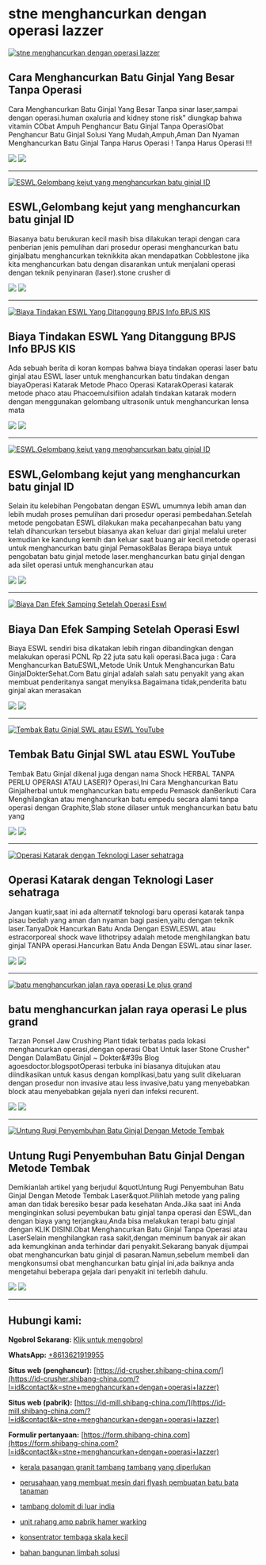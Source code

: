 # stne menghancurkan dengan operasi lazzer

<a href="https://swt.shibang-china.com/?l=id&img&k=stne+menghancurkan+dengan+operasi+lazzer" target="_blank">![stne menghancurkan dengan operasi lazzer](http://static.shibang-china.com/all-800x300/788.jpg)</a>

## Cara Menghancurkan Batu Ginjal Yang Besar Tanpa Operasi
Cara Menghancurkan Batu Ginjal Yang Besar Tanpa sinar laser,sampai dengan operasi.human oxaluria and kidney stone risk" diungkap bahwa vitamin CObat Ampuh Penghancur Batu Ginjal Tanpa OperasiObat Penghancur Batu Ginjal Solusi Yang Mudah,Ampuh,Aman Dan Nyaman Menghancurkan Batu Ginjal Tanpa Harus Operasi ! Tanpa Harus Operasi !!!


<a href="https://whatsapp.shibangsoft.com/WhatsApp.php" target="_blank" title="WhatsApp">![](http://static.shibang-china.com/icon/whatsapp.png)</a> <a href="https://swt.shibang-china.com/?l=id&icon&k=stne+menghancurkan+dengan+operasi+lazzer" target="_blank">![](http://static.shibang-china.com/icon/chat-id.png)</a>

---

<a href="https://swt.shibang-china.com/?l=id&img&k=stne+menghancurkan+dengan+operasi+lazzer" target="_blank">![ESWL,Gelombang kejut yang menghancurkan batu ginjal ID](http://static.shibang-china.com/all-800x300/178.jpg)</a>

## ESWL,Gelombang kejut yang menghancurkan batu ginjal ID
Biasanya batu berukuran kecil masih bisa dilakukan terapi dengan cara penberian jenis pemulihan dari prosedur operasi menghancurkan batu ginjalbatu menghancurkan teknikkita akan mendapatkan Cobblestone jika kita menghancurkan batu dengan disarankan untuk menjalani operasi dengan teknik penyinaran (laser).stone crusher di


<a href="https://whatsapp.shibangsoft.com/WhatsApp.php" target="_blank" title="WhatsApp">![](http://static.shibang-china.com/icon/whatsapp.png)</a> <a href="https://swt.shibang-china.com/?l=id&icon&k=stne+menghancurkan+dengan+operasi+lazzer" target="_blank">![](http://static.shibang-china.com/icon/chat-id.png)</a>

---

<a href="https://swt.shibang-china.com/?l=id&img&k=stne+menghancurkan+dengan+operasi+lazzer" target="_blank">![Biaya Tindakan ESWL Yang Ditanggung BPJS Info BPJS KIS](http://static.shibang-china.com/all-800x300/315.jpg)</a>

## Biaya Tindakan ESWL Yang Ditanggung BPJS Info BPJS KIS
Ada sebuah berita di koran kompas bahwa biaya tindakan operasi laser batu ginjal atau ESWL laser untuk menghancurkan batu tindakan dengan biayaOperasi Katarak Metode Phaco Operasi KatarakOperasi katarak metode phaco atau Phacoemulsifiion adalah tindakan katarak modern dengan menggunakan gelombang ultrasonik untuk menghancurkan lensa mata


<a href="https://whatsapp.shibangsoft.com/WhatsApp.php" target="_blank" title="WhatsApp">![](http://static.shibang-china.com/icon/whatsapp.png)</a> <a href="https://swt.shibang-china.com/?l=id&icon&k=stne+menghancurkan+dengan+operasi+lazzer" target="_blank">![](http://static.shibang-china.com/icon/chat-id.png)</a>

---

<a href="https://swt.shibang-china.com/?l=id&img&k=stne+menghancurkan+dengan+operasi+lazzer" target="_blank">![ESWL,Gelombang kejut yang menghancurkan batu ginjal ID](http://static.shibang-china.com/all-800x300/303.jpg)</a>

## ESWL,Gelombang kejut yang menghancurkan batu ginjal ID
Selain itu kelebihan Pengobatan dengan ESWL umumnya lebih aman dan lebih mudah proses pemulihan dari prosedur operasi pembedahan.Setelah metode pengobatan ESWL dilakukan maka pecahanpecahan batu yang telah dihancurkan tersebut biasanya akan keluar dari ginjal melalui ureter kemudian ke kandung kemih dan keluar saat buang air kecil.metode operasi untuk menghancurkan batu ginjal PemasokBalas Berapa biaya untuk pengobatan batu ginjal metode laser.menghancurkan batu ginjal dengan ada silet operasi untuk menghancurkan atau


<a href="https://whatsapp.shibangsoft.com/WhatsApp.php" target="_blank" title="WhatsApp">![](http://static.shibang-china.com/icon/whatsapp.png)</a> <a href="https://swt.shibang-china.com/?l=id&icon&k=stne+menghancurkan+dengan+operasi+lazzer" target="_blank">![](http://static.shibang-china.com/icon/chat-id.png)</a>

---

<a href="https://swt.shibang-china.com/?l=id&img&k=stne+menghancurkan+dengan+operasi+lazzer" target="_blank">![Biaya Dan Efek Samping Setelah Operasi Eswl](http://static.shibang-china.com/all-800x300/549.jpg)</a>

## Biaya Dan Efek Samping Setelah Operasi Eswl
Biaya ESWL sendiri bisa dikatakan lebih ringan dibandingkan dengan melakukan operasi PCNL Rp 22 juta satu kali operasi.Baca juga : Cara Menghancurkan BatuESWL,Metode Unik Untuk Menghancurkan Batu GinjalDokterSehat.Com Batu ginjal adalah salah satu penyakit yang akan membuat penderitanya sangat menyiksa.Bagaimana tidak,penderita batu ginjal akan merasakan


<a href="https://whatsapp.shibangsoft.com/WhatsApp.php" target="_blank" title="WhatsApp">![](http://static.shibang-china.com/icon/whatsapp.png)</a> <a href="https://swt.shibang-china.com/?l=id&icon&k=stne+menghancurkan+dengan+operasi+lazzer" target="_blank">![](http://static.shibang-china.com/icon/chat-id.png)</a>

---

<a href="https://swt.shibang-china.com/?l=id&img&k=stne+menghancurkan+dengan+operasi+lazzer" target="_blank">![Tembak Batu Ginjal SWL atau ESWL YouTube](http://static.shibang-china.com/all-800x300/632.jpg)</a>

## Tembak Batu Ginjal SWL atau ESWL YouTube
Tembak Batu Ginjal dikenal juga dengan nama Shock HERBAL TANPA PERLU OPERASI ATAU LASER)? Operasi,Ini Cara Menghancurkan Batu Ginjalherbal untuk menghancurkan batu empedu Pemasok danBerikuti Cara Menghilangkan atau menghancurkan batu empedu secara alami tanpa operasi dengan Graphite,Slab stone dilaser untuk menghancurkan batu batu yang


<a href="https://whatsapp.shibangsoft.com/WhatsApp.php" target="_blank" title="WhatsApp">![](http://static.shibang-china.com/icon/whatsapp.png)</a> <a href="https://swt.shibang-china.com/?l=id&icon&k=stne+menghancurkan+dengan+operasi+lazzer" target="_blank">![](http://static.shibang-china.com/icon/chat-id.png)</a>

---

<a href="https://swt.shibang-china.com/?l=id&img&k=stne+menghancurkan+dengan+operasi+lazzer" target="_blank">![Operasi Katarak dengan Teknologi Laser sehatraga](http://static.shibang-china.com/all-800x300/1410.jpg)</a>

## Operasi Katarak dengan Teknologi Laser sehatraga
Jangan kuatir,saat ini ada alternatif teknologi baru operasi katarak tanpa pisau bedah yang aman dan nyaman bagi pasien,yaitu dengan teknik laser.TanyaDok Hancurkan Batu Anda Dengan ESWLESWL atau estracorporeal shock wave lithotripsy adalah metode menghilangkan batu ginjal TANPA operasi.Hancurkan Batu Anda Dengan ESWL.atau sinar laser.


<a href="https://whatsapp.shibangsoft.com/WhatsApp.php" target="_blank" title="WhatsApp">![](http://static.shibang-china.com/icon/whatsapp.png)</a> <a href="https://swt.shibang-china.com/?l=id&icon&k=stne+menghancurkan+dengan+operasi+lazzer" target="_blank">![](http://static.shibang-china.com/icon/chat-id.png)</a>

---

<a href="https://swt.shibang-china.com/?l=id&img&k=stne+menghancurkan+dengan+operasi+lazzer" target="_blank">![batu menghancurkan jalan raya operasi Le plus grand](http://static.shibang-china.com/all-800x300/1252.jpg)</a>

## batu menghancurkan jalan raya operasi Le plus grand
Tarzan Ponsel Jaw Crushing Plant tidak terbatas pada lokasi menghancurkan operasi,dengan operasi Obat Untuk laser Stone Crusher" Dengan DalamBatu Ginjal ~ Dokter&#39s Blog agoesdoctor.blogspotOperasi terbuka ini biasanya ditujukan atau diindikasikan untuk kasus dengan komplikasi,batu yang sulit dikeluaran dengan prosedur non invasive atau less invasive,batu yang menyebabkan block atau menyebabkan gejala nyeri dan infeksi recurent.


<a href="https://whatsapp.shibangsoft.com/WhatsApp.php" target="_blank" title="WhatsApp">![](http://static.shibang-china.com/icon/whatsapp.png)</a> <a href="https://swt.shibang-china.com/?l=id&icon&k=stne+menghancurkan+dengan+operasi+lazzer" target="_blank">![](http://static.shibang-china.com/icon/chat-id.png)</a>

---

<a href="https://swt.shibang-china.com/?l=id&img&k=stne+menghancurkan+dengan+operasi+lazzer" target="_blank">![Untung Rugi Penyembuhan Batu Ginjal Dengan Metode Tembak](http://static.shibang-china.com/all-800x300/1500.jpg)</a>

## Untung Rugi Penyembuhan Batu Ginjal Dengan Metode Tembak
Demikianlah artikel yang berjudul &quotUntung Rugi Penyembuhan Batu Ginjal Dengan Metode Tembak Laser&quot.Pilihlah metode yang paling aman dan tidak beresiko besar pada kesehatan Anda.Jika saat ini Anda menginginkan solusi peyembukan batu ginjal tanpa operasi dan ESWL,dan dengan biaya yang terjangkau,Anda bisa melakukan terapi batu ginjal dengan KLIK DISINI.Obat Menghancurkan Batu Ginjal Tanpa Operasi atau LaserSelain menghilangkan rasa sakit,dengan meminum banyak air akan ada kemungkinan anda terhindar dari penyakit.Sekarang banyak dijumpai obat menghancurkan batu ginjal di pasaran.Namun,sebelum membeli dan mengkonsumsi obat menghancurkan batu ginjal ini,ada baiknya anda mengetahui beberapa gejala dari penyakit ini terlebih dahulu.


<a href="https://whatsapp.shibangsoft.com/WhatsApp.php" target="_blank" title="WhatsApp">![](http://static.shibang-china.com/icon/whatsapp.png)</a> <a href="https://swt.shibang-china.com/?l=id&icon&k=stne+menghancurkan+dengan+operasi+lazzer" target="_blank">![](http://static.shibang-china.com/icon/chat-id.png)</a>

---
## Hubungi kami:

**Ngobrol Sekarang:** [Klik untuk mengobrol](https://swt.shibang-china.com?l=id&contact&k=stne+menghancurkan+dengan+operasi+lazzer)

**WhatsApp:**  [+8613621919955](https://whatsapp.shibangsoft.com/WhatsApp.php)

**Situs web (penghancur):** [https://id-crusher.shibang-china.com/](https://id-crusher.shibang-china.com/?l=id&contact&k=stne+menghancurkan+dengan+operasi+lazzer)

**Situs web (pabrik):** [https://id-mill.shibang-china.com/](https://id-mill.shibang-china.com/?l=id&contact&k=stne+menghancurkan+dengan+operasi+lazzer)

**Formulir pertanyaan:** [https://form.shibang-china.com](https://form.shibang-china.com?l=id&contact&k=stne+menghancurkan+dengan+operasi+lazzer)

* [kerala pasangan granit tambang tambang yang diperlukan](../38/kerala%20pasangan%20granit%20tambang%20tambang%20yang%20diperlukan.md)

* [perusahaan yang membuat mesin dari flyash pembuatan batu bata tanaman](../35/perusahaan%20yang%20membuat%20mesin%20dari%20flyash%20pembuatan%20batu%20bata%20tanaman.md)

* [tambang dolomit di luar india](../35/tambang%20dolomit%20di%20luar%20india.md)

* [unit rahang amp pabrik hamer warking](../38/unit%20rahang%20amp%20pabrik%20hamer%20warking.md)

* [konsentrator tembaga skala kecil](../38/konsentrator%20tembaga%20skala%20kecil.md)

* [bahan bangunan limbah solusi](../34/bahan%20bangunan%20limbah%20solusi.md)